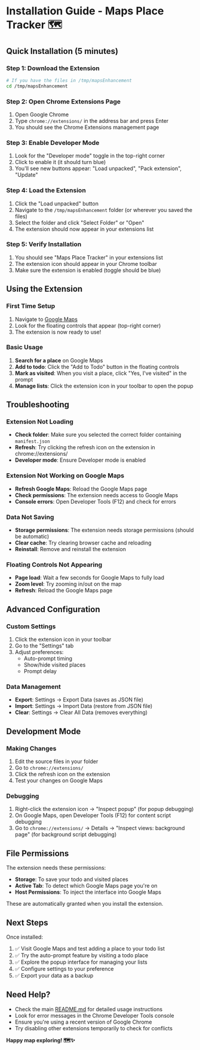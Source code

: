 # Installation Guide - Maps Place Tracker 🗺️

## Quick Installation (5 minutes)

### Step 1: Download the Extension
```bash
# If you have the files in /tmp/mapsEnhancement
cd /tmp/mapsEnhancement
```

### Step 2: Open Chrome Extensions Page
1. Open Google Chrome
2. Type `chrome://extensions/` in the address bar and press Enter
3. You should see the Chrome Extensions management page

### Step 3: Enable Developer Mode
1. Look for the "Developer mode" toggle in the top-right corner
2. Click to enable it (it should turn blue)
3. You'll see new buttons appear: "Load unpacked", "Pack extension", "Update"

### Step 4: Load the Extension
1. Click the "Load unpacked" button
2. Navigate to the `/tmp/mapsEnhancement` folder (or wherever you saved the files)
3. Select the folder and click "Select Folder" or "Open"
4. The extension should now appear in your extensions list

### Step 5: Verify Installation
1. You should see "Maps Place Tracker" in your extensions list
2. The extension icon should appear in your Chrome toolbar
3. Make sure the extension is enabled (toggle should be blue)

## Using the Extension

### First Time Setup
1. Navigate to [Google Maps](https://maps.google.com)
2. Look for the floating controls that appear (top-right corner)
3. The extension is now ready to use!

### Basic Usage
1. **Search for a place** on Google Maps
2. **Add to todo**: Click the "Add to Todo" button in the floating controls
3. **Mark as visited**: When you visit a place, click "Yes, I've visited" in the prompt
4. **Manage lists**: Click the extension icon in your toolbar to open the popup

## Troubleshooting

### Extension Not Loading
- **Check folder**: Make sure you selected the correct folder containing `manifest.json`
- **Refresh**: Try clicking the refresh icon on the extension in chrome://extensions/
- **Developer mode**: Ensure Developer mode is enabled

### Extension Not Working on Google Maps
- **Refresh Google Maps**: Reload the Google Maps page
- **Check permissions**: The extension needs access to Google Maps
- **Console errors**: Open Developer Tools (F12) and check for errors

### Data Not Saving
- **Storage permissions**: The extension needs storage permissions (should be automatic)
- **Clear cache**: Try clearing browser cache and reloading
- **Reinstall**: Remove and reinstall the extension

### Floating Controls Not Appearing
- **Page load**: Wait a few seconds for Google Maps to fully load
- **Zoom level**: Try zooming in/out on the map
- **Refresh**: Reload the Google Maps page

## Advanced Configuration

### Custom Settings
1. Click the extension icon in your toolbar
2. Go to the "Settings" tab
3. Adjust preferences:
   - Auto-prompt timing
   - Show/hide visited places
   - Prompt delay

### Data Management
- **Export**: Settings → Export Data (saves as JSON file)
- **Import**: Settings → Import Data (restore from JSON file)
- **Clear**: Settings → Clear All Data (removes everything)

## Development Mode

### Making Changes
1. Edit the source files in your folder
2. Go to `chrome://extensions/`
3. Click the refresh icon on the extension
4. Test your changes on Google Maps

### Debugging
1. Right-click the extension icon → "Inspect popup" (for popup debugging)
2. On Google Maps, open Developer Tools (F12) for content script debugging
3. Go to `chrome://extensions/` → Details → "Inspect views: background page" (for background script debugging)

## File Permissions

The extension needs these permissions:
- **Storage**: To save your todo and visited places
- **Active Tab**: To detect which Google Maps page you're on
- **Host Permissions**: To inject the interface into Google Maps

These are automatically granted when you install the extension.

## Next Steps

Once installed:
1. ✅ Visit Google Maps and test adding a place to your todo list
2. ✅ Try the auto-prompt feature by visiting a todo place
3. ✅ Explore the popup interface for managing your lists
4. ✅ Configure settings to your preference
5. ✅ Export your data as a backup

## Need Help?

- Check the main [README.md](README.md) for detailed usage instructions
- Look for error messages in the Chrome Developer Tools console
- Ensure you're using a recent version of Google Chrome
- Try disabling other extensions temporarily to check for conflicts

**Happy map exploring! 🗺️✨**